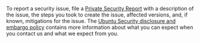 To report a security issue, file a [Private Security Report](https://github.com/canonical/ubuntu-frame/security/advisories/new) with a description of the issue, the steps you took to create the issue, affected versions, and, if known, mitigations for the issue.
The [Ubuntu Security disclosure and embargo policy](https://ubuntu.com/security/disclosure-policy) contains more information about what you can expect when you contact us and what we expect from you.
